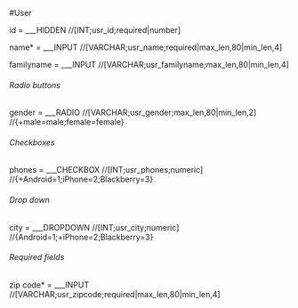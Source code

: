 #User

id = ___HIDDEN
//[INT;usr_id;required|number]

name* = ___INPUT
//[VARCHAR;usr_name;required|max_len,80|min_len,4]

familyname = ___INPUT
//[VARCHAR;usr_familyname;max_len,80|min_len,4]

###### Radio buttons
gender = ___RADIO
//[VARCHAR;usr_gender;max_len,80|min_len,2]
//{+male=male;female=female}

###### Checkboxes
phones = ___CHECKBOX
//[INT;usr_phones;numeric]
//{+Android=1;iPhone=2;Blackberry=3}

###### Drop down
city = ___DROPDOWN 
//[INT;usr_city;numeric]
//{Android=1;+iPhone=2;Blackberry=3}

###### Required fields
zip code* = ___INPUT 
//[VARCHAR;usr_zipcode;required|max_len,80|min_len,4]
